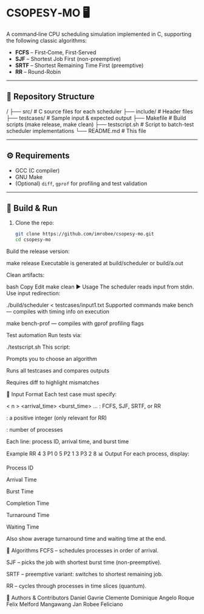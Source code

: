 # CSOPESY‑MO 🖥️

A command‑line CPU scheduling simulation implemented in C, supporting the following classic algorithms:

- **FCFS** – First‑Come, First‑Served  
- **SJF** – Shortest Job First (non-preemptive)  
- **SRTF** – Shortest Remaining Time First (preemptive)  
- **RR** – Round-Robin  

---

## 📁 Repository Structure

/
├── src/ # C source files for each scheduler
├── include/ # Header files
├── testcases/ # Sample input & expected output
├── Makefile # Build scripts (make release, make clean)
├── testscript.sh # Script to batch-test scheduler implementations
└── README.md # This file

---

## ⚙️ Requirements

- GCC (C compiler)
- GNU Make
- (Optional) `diff`, `gprof` for profiling and test validation

---

## 🔧 Build & Run

1. Clone the repo:

   ```bash
   git clone https://github.com/imrobee/csopesy-mo.git
   cd csopesy-mo
Build the release version:

make release
Executable is generated at build/scheduler or build/a.out

Clean artifacts:

bash
Copy
Edit
make clean
▶️ Usage
The scheduler reads input from stdin. Use input redirection:

./build/scheduler < testcases/input1.txt
Supported commands
make bench — compiles with timing info on execution

make bench-prof — compiles with gprof profiling flags

Test automation
Run tests via:

./testscript.sh
This script:

Prompts you to choose an algorithm

Runs all testcases and compares outputs

Requires diff to highlight mismatches

🧠 Input Format
Each test case must specify:

<algorithm> <quantum>
< n >
<pid> <arrival_time> <burst_time>
...
<algorithm>: FCFS, SJF, SRTF, or RR

<quantum>: a positive integer (only relevant for RR)

<n>: number of processes

Each line: process ID, arrival time, and burst time

Example
RR 4
3
P1 0 5
P2 1 3
P3 2 8
📊 Output
For each process, display:

Process ID

Arrival Time

Burst Time

Completion Time

Turnaround Time

Waiting Time

Also show average turnaround time and waiting time at the end.

📝 Algorithms
FCFS – schedules processes in order of arrival.

SJF – picks the job with shortest burst time (non-preemptive).

SRTF – preemptive variant: switches to shortest remaining job.

RR – cycles through processes in time slices (quantum).

📌 Authors & Contributors
Daniel Gavrie Clemente
Dominique Angelo Roque
Felix Melford Mangawang
Jan Robee Feliciano
